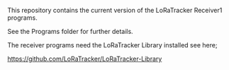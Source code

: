 This repository contains the current version of the LoRaTracker Receiver1 programs. 

See the Programs folder for further details.

The receiver programs need the LoRaTracker Library installed see here;

https://github.com/LoRaTracker/LoRaTracker-Library
